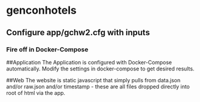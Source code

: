 # genconhotels
## Configure app/gchw2.cfg with inputs
### Fire off in Docker-Compose

##Application
The Application is configured with Docker-Compose automatically. Modify the settings in docker-compose to get desired results.

##Web
The website is static javascript that simply pulls from data.json and/or raw.json and/or timestamp - these are all files dropped directly into root of html via the app.
